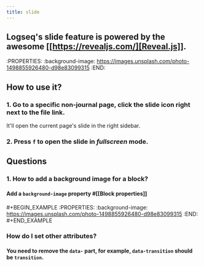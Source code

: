 ```yaml
---
title: slide
---
```


## Logseq's slide feature is powered by the awesome [[https://revealjs.com/][Reveal.js]].
:PROPERTIES:
:background-image: https://images.unsplash.com/photo-1498855926480-d98e83099315 
:END:
## **How to use it?**
### 1. Go to a specific non-journal page, click the slide icon right next to the file link.
It'll open the current page's slide in the right sidebar.
### 2. Press `f` to open the slide in _fullscreen_ mode.
## **Questions**
### 1. How to add a background image for a block?
#### Add a `background-image` property #[[Block properties]] 
#+BEGIN_EXAMPLE
:PROPERTIES:
:background-image: https://images.unsplash.com/photo-1498855926480-d98e83099315 
:END:
#+END_EXAMPLE
### How do I set other attributes?
#### You need to remove the `data-` part, for example, `data-transition` should be `transition`.
